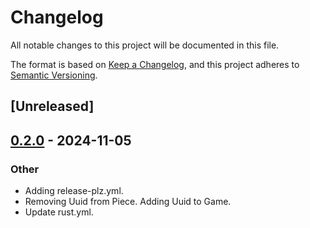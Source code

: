 # Changelog

All notable changes to this project will be documented in this file.

The format is based on [Keep a Changelog](https://keepachangelog.com/en/1.0.0/),
and this project adheres to [Semantic Versioning](https://semver.org/spec/v2.0.0.html).

## [Unreleased]

## [0.2.0](https://github.com/OlivierPelletier/hive/compare/v0.1.0...v0.2.0) - 2024-11-05

### Other

- Adding release-plz.yml.
- Removing Uuid from Piece. Adding Uuid to Game.
- Update rust.yml.
